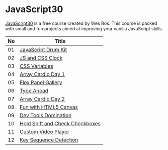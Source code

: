 # JavaScript30

[JavaScript30](https://javascript30.com/) is a free course created by Wes Bos. This course is packed with small and fun projects aimed at improving your vanilla JavaScript skills.

| No  | Title                                                                                                                                       |
| --- | ------------------------------------------------------------------------------------------------------------------------------------------- |
| 01  | [JavaScript Drum Kit](https://github.com/melikealtin/JavaScript30/tree/master/01%20-%20JavaScript%20Drum%20Kit)                             |
| 02  | [JS and CSS Clock](https://github.com/melikealtin/JavaScript30/tree/master/02%20-%20JS%20and%20CSS%20Clock)                                 |
| 03  | [CSS Variables](https://github.com/melikealtin/JavaScript30/tree/master/03%20-%20CSS%20Variables)                                           |
| 04  | [Array Cardio Day 1](https://github.com/melikealtin/JavaScript30/tree/master/04%20-%20Array%20Cardio%20Day%201)                             |
| 05  | [Flex Panel Gallery](https://github.com/melikealtin/JavaScript30/tree/master/05%20-%20Flex%20Panel%20Gallery)                               |
| 06  | [Type Ahead](https://github.com/melikealtin/JavaScript30/tree/master/06%20-%20Type%20Ahead)                                                 |
| 07  | [Array Cardio Day 2](https://github.com/melikealtin/JavaScript30/tree/master/07%20-%20Array%20Cardio%20Day%202)                             |
| 08  | [Fun with HTML5 Canvas](https://github.com/melikealtin/JavaScript30/tree/master/08%20-%20Fun%20with%20HTML5%20Canvas)                       |
| 09  | [Dev Tools Domination](https://github.com/melikealtin/JavaScript30/tree/master/09%20-%20Dev%20Tools%20Domination)                           |
| 10  | [Hold Shift and Check Checkboxes](https://github.com/melikealtin/JavaScript30/tree/master/10%20-%20Hold%20Shift%20and%20Check%20Checkboxes) |
| 11  | [Custom Video Player](https://github.com/melikealtin/JavaScript30/tree/master/11%20-%20Custom%20Video%20Player)                             |
| 12  | [Key Sequence Detection](https://github.com/melikealtin/JavaScript30/tree/master/12%20-%20Key%20Sequence%20Detection)                       |
